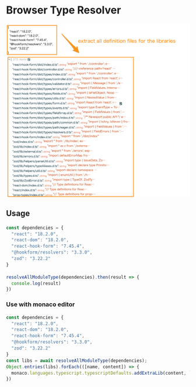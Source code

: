 # Browser Type Resolver

![](./screenshot.png)

## Usage

```ts
const dependencies = {
  "react": "18.2.0",
  "react-dom": "18.2.0",
  "react-hook-form": "7.45.4",
  "@hookform/resolvers": "3.3.0",
  "zod": "3.22.2"
}

resolveAllModuleType(dependencies).then(result => {
  console.log(result)
})
```

### Use with monaco editor

```ts
const dependencies = {
  "react": "18.2.0",
  "react-dom": "18.2.0",
  "react-hook-form": "7.45.4",
  "@hookform/resolvers": "3.3.0",
  "zod": "3.22.2"
}
const libs = await resolveAllModuleType(dependencies);
Object.entries(libs).forEach(([name, content]) => {
  monaco.languages.typescript.typescriptDefaults.addExtraLib(content, `file:///node_modules/${name}`)
})
```